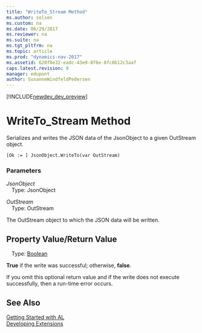 ```yaml
---
title: "WriteTo_Stream Method"
ms.author: solsen
ms.custom: na
ms.date: 06/29/2017
ms.reviewer: na
ms.suite: na
ms.tgt_pltfrm: na
ms.topic: article
ms.prod: "dynamics-nav-2017"
ms.assetid: 620f0e32-eadc-43e9-8f6e-8fc0b12c3aaf
caps.latest.revision: 9
manager: edupont
author: SusanneWindfeldPedersen
---
```


[!INCLUDE[newdev_dev_preview](../includes/newdev_dev_preview.md)]

# WriteTo_Stream Method
Serializes and writes the JSON data of the JsonObject to a given OutStream object.

```
[Ok := ] JsonObject.WriteTo(var OutStream)
```

### Parameters
*JsonObject*  
&emsp;Type: JsonObject

*OutStream*  
&emsp;Type: OutStream

The OutStream object to which the JSON data will be written.

## Property Value/Return Value
&emsp;Type: [Boolean](/datatypes/devenv-boolean-data-type.md)

**True** if the write was successful; otherwise, **false**.

If you omit this optional return value and if the write does not execute successfully, then a run-time error occurs.

## See Also
[Getting Started with AL](../devenv-get-started.md)  
[Developing Extensions](../devenv-dev-overview.md)
